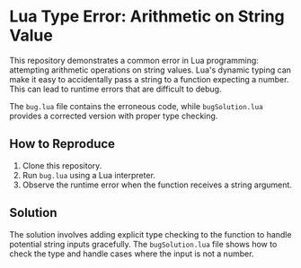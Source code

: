 # Lua Type Error: Arithmetic on String Value

This repository demonstrates a common error in Lua programming: attempting arithmetic operations on string values. Lua's dynamic typing can make it easy to accidentally pass a string to a function expecting a number.  This can lead to runtime errors that are difficult to debug.

The `bug.lua` file contains the erroneous code, while `bugSolution.lua` provides a corrected version with proper type checking.

## How to Reproduce

1. Clone this repository.
2. Run `bug.lua` using a Lua interpreter.
3. Observe the runtime error when the function receives a string argument.

## Solution

The solution involves adding explicit type checking to the function to handle potential string inputs gracefully.  The `bugSolution.lua` file shows how to check the type and handle cases where the input is not a number.